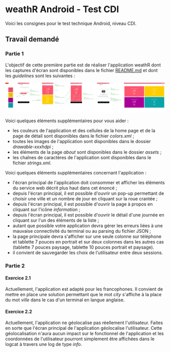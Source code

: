 # weathR Android - Test CDI

Voici les consignes pour le test technique Android, niveau CDI.

## Travail demandé

### Partie 1

L'objectif de cette première partie est de réaliser l'application weathR dont les captures d'écran sont disponibles dans le fichier [README.md](README.md) et dont les _guidelines_ sont les suivantes :

![](image/guidelines.jpg)

Voici quelques éléments supplémentaires pour vous aider :

* les couleurs de l'application et des cellules de la home page et de la page de détail sont disponibles dans le fichier _colors.xml_ ;
* toutes les images de l'application sont disponibles dans le dossier _drawable-xxxhdpi_ ;
* les éléments de la page _about_ sont disponibles dans le dossier _assets_ ;
* les chaînes de caractères de l'application sont disponibles dans le fichier _strings.xml_.

Voici quelques éléments supplémentaires concernant l'application :

* l'écran principal de l'application doit consommer et afficher les éléments du service web décrit plus haut dans cet énoncé ;
* depuis l'écran principal, il est possible d'ouvrir un pop-up permettant de choisir une ville et un nombre de jour en cliquant sur la roue
crantée ;
* depuis l'écran principal, il est possible d'ouvrir la page à propos en cliquant sur l'icône _information_ ;
* depuis l'écran principal, il est possible d'ouvrir le détail d'une journée en cliquant sur l'un des éléments de la liste ;
* autant que possible votre application devra gérer les erreurs liées à une mauvaise connectivité du terminal ou au parsing du fichier JSON ;
* la page principale devra s'afficher sur une seule colonne sur téléphone et tablette 7 pouces en portrait et sur deux colonnes dans les
autres cas (tablette 7 pouces paysage, tablette 10 pouces portrait et paysage).
* il convient de sauvegarder les choix de l'utilisateur entre deux sessions.

### Partie 2

#### Exercice 2.1

Actuellement, l'application est adapté pour les francophones. Il convient de mettre en place une solution permettant que le mot _city_ s'affiche à la place du mot
_ville_ dans le cas d'un terminal en langue anglaise.

#### Exercice 2.2

Actuellement, l'application ne géolocalise pas réellement l'utilisateur. Faites en sorte que l'écran principal de l'application géolocalise l'utilisateur.
Cette géolocalisation n'aura aucun impact sur le fonctionnel de l'application et les coordonnées de l'utilisateur pourront simplement être affichées
dans le logcat à travers une log de type _info_.
